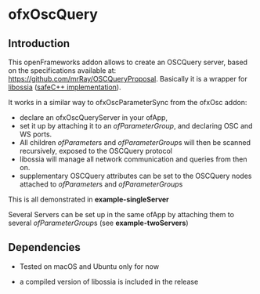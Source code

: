 # ofxOscQuery

## Introduction

This openFrameworks addon allows to create an OSCQuery server, based on the specifications available at: https://github.com/mrRay/OSCQueryProposal.
Basically it is a wrapper for [libossia](https://github.com/OSSIA/libossia) ([safeC++ implementation](https://ossia.github.io/?cpp--98)). 

It works in a similar way to ofxOscParameterSync from the ofxOsc addon: 
* declare an ofxOscQueryServer in your ofApp, 
* set it up by attaching it to an *ofParameterGroup*, and declaring OSC and WS ports. 
* All children *ofParameter*s and *ofParameterGroup*s will then be scanned recursively, exposed to the OSCQuery protocol
* libossia will manage all network communication and queries from then on.
* supplementary OSCQuery attributes can be set to the OSCQuery nodes attached to *ofParameter*s and *ofParameterGroup*s

This is all demonstrated in **example-singleServer** 

Several Servers can be set up in the same ofApp by attaching them to several *ofParameterGroup*s (see **example-twoServers**)

## Dependencies 

* Tested on macOS and Ubuntu only for now

* a compiled version of libossia is included in the release 
    

